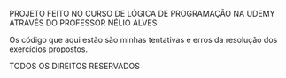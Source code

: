 PROJETO FEITO NO CURSO DE LÓGICA DE PROGRAMAÇÃO NA UDEMY ATRAVÉS DO PROFESSOR NÉLIO ALVES

Os código que aqui estão são minhas tentativas e erros da resolução dos exercícios propostos.

TODOS OS DIREITOS RESERVADOS


